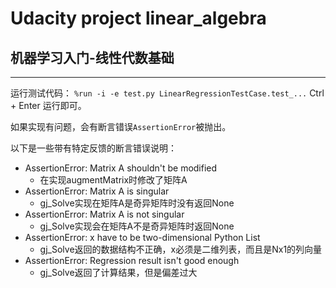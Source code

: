 # Udacity project linear_algebra
## 机器学习入门-线性代数基础

---
运行测试代码：
`%run -i -e test.py LinearRegressionTestCase.test_...`
Ctrl + Enter 运行即可。

如果实现有问题，会有断言错误`AssertionError`被抛出。


以下是一些带有特定反馈的断言错误说明：
- AssertionError: Matrix A shouldn't be modified
  + 在实现augmentMatrix时修改了矩阵A
- AssertionError: Matrix A is singular
  + gj_Solve实现在矩阵A是奇异矩阵时没有返回None
- AssertionError: Matrix A is not singular
  + gj_Solve实现会在矩阵A不是奇异矩阵时返回None
- AssertionError: x have to be two-dimensional Python List
  + gj_Solve返回的数据结构不正确，x必须是二维列表，而且是Nx1的列向量
- AssertionError: Regression result isn't good enough
  + gj_Solve返回了计算结果，但是偏差过大

